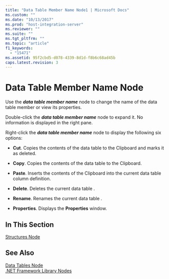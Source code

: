 ```yaml
---
title: "Data Table Member Name Node1 | Microsoft Docs"
ms.custom: ""
ms.date: "10/13/2017"
ms.prod: "host-integration-server"
ms.reviewer: ""
ms.suite: ""
ms.tgt_pltfrm: ""
ms.topic: "article"
f1_keywords: 
  - "15471"
ms.assetid: 95f2cbd5-d078-4339-8d1d-f8b6c68ad45b
caps.latest.revision: 3
---
```

# Data Table Member Name Node
Use the ***data table member name*** node to change the name of the data table member or view its properties.  
  
 Double-click the ***data table member name*** node to expand it. No information is displayed in the right pane.  
  
 Right-click the ***data table member name*** node to display the following six options:  
  
-   **Cut**. Copies the contents of the data table to the Clipboard and marks it as deleted.  
  
-   **Copy**. Copies the contents of the data table to the Clipboard.  
  
-   **Paste**. Inserts the contents of the Clipboard into the current data table column definition.  
  
-   **Delete**. Deletes the current data table .  
  
-   **Rename**. Renames the current data table .  
  
-   **Properties**. Displays the **Properties** window.  
  
## In This Section  
 [Structures Node](../core/structures-node.md)  
  
## See Also  
 [Data Tables Node](../core/data-tables-node.md)   
 [.NET Framework Library Nodes](../core/net-framework-library-nodes.md)